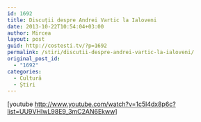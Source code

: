 ```yaml
---
id: 1692
title: Discuții despre Andrei Vartic la Ialoveni
date: 2013-10-22T10:54:04+03:00
author: Mircea
layout: post
guid: http://costesti.tv/?p=1692
permalink: /stiri/discutii-despre-andrei-vartic-la-ialoveni/
original_post_id:
  - "1692"
categories:
  - Cultură
  - Știri
---
```

[youtube http://www.youtube.com/watch?v=1c5l4dx8p6c?list=UU9VHIwL98E9_3mC2AN6Ekww]